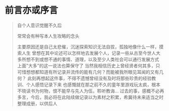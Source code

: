# 前言亦或序言
> <p>自个人意识觉醒不久后  </p>
> <p>常常会有种写本人生攻略的念头</p>  
> 主要原因还是自己太悲催，沉迷探索知识无法自拔，孤独地像什么一样，摸索人生  
> 曾想在其中论述可以怎样地去发展个人，记录一些从古至今世人大多所想不到或想不通的事情、道理，以及至少人类社会可以通行发展方式  
> 上面"大多"的这一说法也算保守了  
> 当然我相信历史上曾经贤者何其多，只可惜想想都知道有所记录并流传的能有几何？而能被我所眼见耳闻的又有几何？  
> 此刻再想起这件事，不得不遗憾曾经没有及时将那些珍贵的经验教训、个人感悟记录下来  
> 也感慨就在那之前不久的童年里游戏玩太疯，根本不晓读书为何物，恨不能早与先人为伍，聆听教诲...  
> 过去的事，感概不必再多言，今后，我必将在此陆续做记录以为素材之积累，希冀待未来适当之时整理成册，以供后人  
